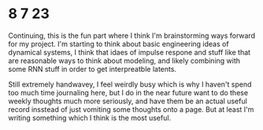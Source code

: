 # 8 7 23

Continuing, this is the fun part where I think I'm brainstorming ways forward for my project. I'm starting to think about basic engineering ideas of dynamical systems, I think that idaes of impulse respone and stuff like that are reasonable ways to think about modeling, and likely combining with some RNN stuff in order to get interpreatble latents. 

Still extremely handwavey, I feel weirdly busy which is why I haven't spend too much time journaling here, but I do in the near future want to do these weekly thoughts much more seriously, and have them be an actual useful record insstead of just vomiting some thoughts onto a page. But at least I'm writing something which I think is the most useful. 

